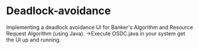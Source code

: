 # Deadlock-avoidance
Implementing a deadlock avoidance UI for Banker's Algorithm and Resource Request Algorithm (using Java).
->Execute OSDC.java in your system get the UI up and running.
